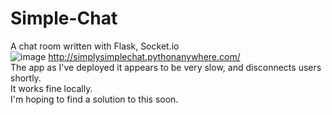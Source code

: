 # Simple-Chat
A chat room written with Flask, Socket.io\
![image](https://user-images.githubusercontent.com/65255238/136088816-0184aecd-7a24-4180-9211-edec0a3ea5f4.png)
http://simplysimplechat.pythonanywhere.com/ \
The app as I've deployed it appears to be very slow, and disconnects users shortly. \
It works fine locally.\
I'm hoping to find a solution to this soon.
